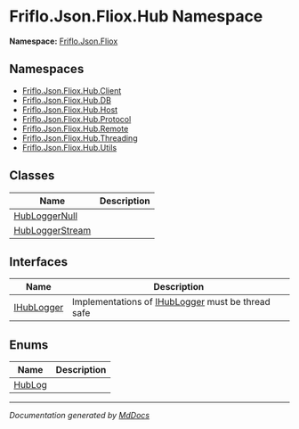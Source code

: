 ﻿<!--  
  <auto-generated>   
    The contents of this file were generated by a tool.  
    Changes to this file may be list if the file is regenerated  
  </auto-generated>   
-->

# Friflo.Json.Fliox.Hub Namespace

**Namespace:** [Friflo.Json.Fliox](../index.md)  

## Namespaces

- [Friflo.Json.Fliox.Hub.Client](Client/index.md)
- [Friflo.Json.Fliox.Hub.DB](DB/index.md)
- [Friflo.Json.Fliox.Hub.Host](Host/index.md)
- [Friflo.Json.Fliox.Hub.Protocol](Protocol/index.md)
- [Friflo.Json.Fliox.Hub.Remote](Remote/index.md)
- [Friflo.Json.Fliox.Hub.Threading](Threading/index.md)
- [Friflo.Json.Fliox.Hub.Utils](Utils/index.md)

## Classes

| Name                                        | Description |
| ------------------------------------------- | ----------- |
| [HubLoggerNull](HubLoggerNull/index.md)     |             |
| [HubLoggerStream](HubLoggerStream/index.md) |             |

## Interfaces

| Name                              | Description                                                              |
| --------------------------------- | ------------------------------------------------------------------------ |
| [IHubLogger](IHubLogger/index.md) | Implementations of [IHubLogger](IHubLogger/index.md) must be thread safe |

## Enums

| Name                      | Description |
| ------------------------- | ----------- |
| [HubLog](HubLog/index.md) |             |

___

*Documentation generated by [MdDocs](https://github.com/ap0llo/mddocs)*
